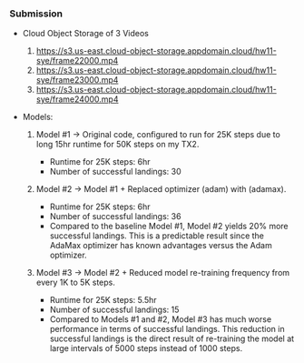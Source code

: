 ### Submission
- Cloud Object Storage of 3 Videos
  1. https://s3.us-east.cloud-object-storage.appdomain.cloud/hw11-sye/frame22000.mp4
  2. https://s3.us-east.cloud-object-storage.appdomain.cloud/hw11-sye/frame23000.mp4
  3. https://s3.us-east.cloud-object-storage.appdomain.cloud/hw11-sye/frame24000.mp4

- Models:
  1. Model #1 -> Original code, configured to run for 25K steps due to long 15hr runtime for 50K steps on my TX2.
     * Runtime for 25K steps: 6hr
     * Number of successful landings: 30
     
  2. Model #2 -> Model #1 + Replaced optimizer (adam) with (adamax).
     * Runtime for 25K steps: 6hr
     * Number of successful landings: 36
     * Compared to the baseline Model #1, Model #2 yields 20% more successful landings.  This is a predictable result since the AdaMax optimizer has known advantages versus the Adam optimizer.

  3. Model #3 -> Model #2 + Reduced model re-training frequency from every 1K to 5K steps.
     * Runtime for 25K steps: 5.5hr
     * Number of successful landings: 15
     * Compared to Models #1 and #2, Model #3 has much worse performance in terms of successful landings.  This reduction in successful landings is the direct result of re-training the model at large intervals of 5000 steps instead of 1000 steps.


